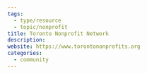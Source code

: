 ```yaml
---
tags:
  - type/resource
  - topic/nonprofit
title: Toronto Nonprofit Network
description:
website: https://www.torontononprofits.org
categories:
  - community
---
```

